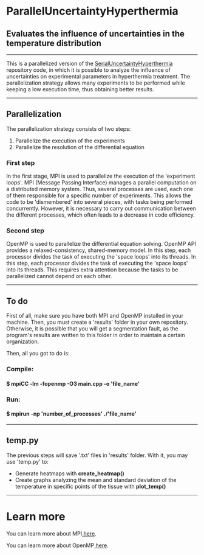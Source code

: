 # ParallelUncertaintyHyperthermia
## Evaluates the influence of uncertainties in the temperature distribution 
<hr/>
<p>This is a parallelized version of the <a href='https://github.com/antonioMarchese/SerialUncertaintyHipertermia'>SerialUncertaintyHyperthermia</a> repository code, in which it is possible to analyze the influence of uncertainties on experimental parameters in hyperthermia treatment. The parallelization strategy allows many experiments to be performed while keeping a low execution time, thus obtaining better results.</p>
<hr/>

## Parallelization
<p>The parallelization strategy consists of two steps:</p>
<ol>
  <li>Parallelize the execution of the experiments</li>
  <li>Parallelize the resolution of the differential equation</li>
</ol>

### First step
<p>In the first stage, MPI is used to parallelize the execution of the 'experiment loops'. MPI (Message Passing Interface) manages a parallel computation on a distributed memory system. Thus, several processes are used, each one of them responsible for a specific number of experiments. This allows the code to be 'dismembered' into several pieces, with tasks being performed concurrently. However, it is necessary to carry out communication between the different processes, which often leads to a decrease in code efficiency.</p>

### Second step
<p>OpenMP is used to parallelize the differential equation solving. OpenMP API provides a relaxed-consistency, shared-memory model. In this step, each processor divides the task of executing the 'space loops' into its threads. In this step, each processor divides the task of executing the 'space loops' into its threads. This requires extra attention because the tasks to be parallelized cannot depend on each other. </p>
<hr/>

## To do

<p>First of all, make sure you have both MPI and OpenMP installed in your machine. Then, you must create a 'results' folder in your own repository. Otherwise, it is possible that you will get a segmentation fault, as the program's results are written to this folder in order to maintain a certain organization.</p>
<p>Then, all you got to do is: </p>
<h3>Compile: </ h3>
<h4>$ mpiCC -lm -fopenmp -O3 main.cpp -o 'file_name' </h4>
<h3>Run: </ h3>
<h4>$ mpirun -np 'number_of_processes' ./'file_name' </h4>
<hr />

## temp.py
 
<p>The previous steps will save '.txt' files in 'results' folder. With it, you may use 'temp.py' to: </p>
<ul>
   <li>Generate heatmaps with <strong>create_heatmap()</strong></li>
   <li>Create graphs analyzing the mean and standard deviation of the temperature in specific points of the tissue with <strong>plot_temp()</strong></li>
</ul>
<hr />

<h1>Learn more</h1>
<p>You can learn more about MPI<a href="https://www.open-mpi.org/"> here</a>.</p>
<p>You can learn more about OpenMP<a href="https://www.openmp.org/"> here</a>.</p>
   

